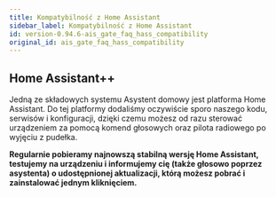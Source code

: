 ```yaml
---
title: Kompatybilność z Home Assistant
sidebar_label: Kompatybilność z Home Assistant
id: version-0.94.6-ais_gate_faq_hass_compatibility
original_id: ais_gate_faq_hass_compatibility
---
```


## Home Assistant++

Jedną ze składowych systemu Asystent domowy jest platforma Home Assistant.
Do tej platformy dodaliśmy oczywiście sporo naszego kodu, serwisów i konfiguracji, dzięki czemu możesz od razu sterować urządzeniem za pomocą komend głosowych oraz pilota radiowego po wyjęciu z pudełka.

**Regularnie pobieramy najnowszą stabilną wersję Home Assistant, testujemy na urządzeniu i informujemy cię (także głosowo poprzez asystenta) o udostępnionej aktualizacji, którą możesz pobrać i zainstalować jednym kliknięciem.**

